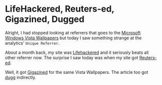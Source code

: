 # LifeHackered, Reuters-ed, Gigazined, Dugged

Alright, I had stopped looking at referrers that goes to the [Microsoft Windows Vista Wallpapers](/2006/microsoft-windows-vista-wallpapers/) but today I saw something strange at the analytics' `Unique Referrer`.

About a month back, my site was [Lifehackered](http://www.lifehacker.com/software/wallpaper/free-windows-vista-wallpaper-217114.php) and it seriously beats all other referrer now. The surprise I saw today was when my site got [Reuters-ed](http://today.reuters.com/News/ArticleBlog.aspx?type=technologyNews&w1=B7ovpm21IaDoL40ZFnNfGe&w2=B82x9Ksc5UNVzDjpITcIrRbi&src=blogBurst_technologyNews&bbPostId=CzBrwwbnhPUOdCz5x9FDMaTOCUAaUGC6n8mUsCzCNgl8eMm7Qv).

Well, it got [Gigazined](http://gigazine.net/index.php?/news/comments/20061126_vistawall/) for the same Vista Wallpapers. The article too got [dugg](http://www.digg.com/) indirectly.